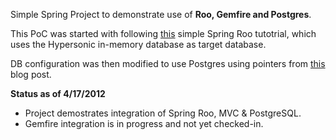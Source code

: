 Simple Spring Project to demonstrate use of **Roo, Gemfire and Postgres**.

This PoC was started with following [this](http://static.springsource.org/spring-roo/reference/html/beginning.html) simple Spring Roo tutotrial, which uses the Hypersonic in-memory database as target database. 

DB configuration was then modified to use Postgres using pointers from [this](http://www.justaprogrammer.net/2011/06/25/moving-your-spring-roo-hibernate-project-from-hypersonic-to-postgresql/) blog post.

**Status as of 4/17/2012**  

- Project demostrates integration of Spring Roo, MVC & PostgreSQL. 
- Gemfire integration is in progress and not yet checked-in.
